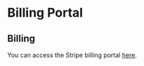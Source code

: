 # Billing Portal

## Billing

You can access the Stripe billing portal [here](https://checkout.computle.com/p/login/6oEcOtdSkd4v2ha8ww).
